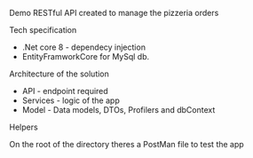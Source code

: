 Demo RESTful API created to manage the pizzeria orders

Tech specification
* .Net core 8 - dependecy injection
* EntityFramworkCore for MySql db.

Architecture of the solution
* API - endpoint required 
* Services - logic of the app 
* Model - Data models, DTOs, Profilers and dbContext


Helpers 

On the root of the directory theres a PostMan file to test the app
